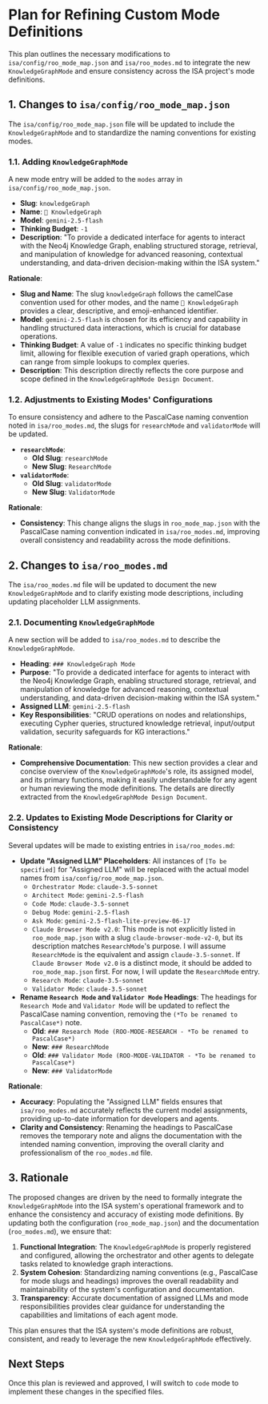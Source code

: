 # Plan for Refining Custom Mode Definitions

This plan outlines the necessary modifications to `isa/config/roo_mode_map.json` and `isa/roo_modes.md` to integrate the new `KnowledgeGraphMode` and ensure consistency across the ISA project's mode definitions.

## 1. Changes to `isa/config/roo_mode_map.json`

The `isa/config/roo_mode_map.json` file will be updated to include the `KnowledgeGraphMode` and to standardize the naming conventions for existing modes.

### 1.1. Adding `KnowledgeGraphMode`

A new mode entry will be added to the `modes` array in `isa/config/roo_mode_map.json`.

*   **Slug**: `knowledgeGraph`
*   **Name**: `🧠 KnowledgeGraph`
*   **Model**: `gemini-2.5-flash`
*   **Thinking Budget**: `-1`
*   **Description**: "To provide a dedicated interface for agents to interact with the Neo4j Knowledge Graph, enabling structured storage, retrieval, and manipulation of knowledge for advanced reasoning, contextual understanding, and data-driven decision-making within the ISA system."

**Rationale**:
*   **Slug and Name**: The slug `knowledgeGraph` follows the camelCase convention used for other modes, and the name `🧠 KnowledgeGraph` provides a clear, descriptive, and emoji-enhanced identifier.
*   **Model**: `gemini-2.5-flash` is chosen for its efficiency and capability in handling structured data interactions, which is crucial for database operations.
*   **Thinking Budget**: A value of `-1` indicates no specific thinking budget limit, allowing for flexible execution of varied graph operations, which can range from simple lookups to complex queries.
*   **Description**: This description directly reflects the core purpose and scope defined in the `KnowledgeGraphMode Design Document`.

### 1.2. Adjustments to Existing Modes' Configurations

To ensure consistency and adhere to the PascalCase naming convention noted in `isa/roo_modes.md`, the slugs for `researchMode` and `validatorMode` will be updated.

*   **`researchMode`**:
    *   **Old Slug**: `researchMode`
    *   **New Slug**: `ResearchMode`
*   **`validatorMode`**:
    *   **Old Slug**: `validatorMode`
    *   **New Slug**: `ValidatorMode`

**Rationale**:
*   **Consistency**: This change aligns the slugs in `roo_mode_map.json` with the PascalCase naming convention indicated in `isa/roo_modes.md`, improving overall consistency and readability across the mode definitions.

## 2. Changes to `isa/roo_modes.md`

The `isa/roo_modes.md` file will be updated to document the new `KnowledgeGraphMode` and to clarify existing mode descriptions, including updating placeholder LLM assignments.

### 2.1. Documenting `KnowledgeGraphMode`

A new section will be added to `isa/roo_modes.md` to describe the `KnowledgeGraphMode`.

*   **Heading**: `### KnowledgeGraph Mode`
*   **Purpose**: "To provide a dedicated interface for agents to interact with the Neo4j Knowledge Graph, enabling structured storage, retrieval, and manipulation of knowledge for advanced reasoning, contextual understanding, and data-driven decision-making within the ISA system."
*   **Assigned LLM**: `gemini-2.5-flash`
*   **Key Responsibilities**: "CRUD operations on nodes and relationships, executing Cypher queries, structured knowledge retrieval, input/output validation, security safeguards for KG interactions."

**Rationale**:
*   **Comprehensive Documentation**: This new section provides a clear and concise overview of the `KnowledgeGraphMode`'s role, its assigned model, and its primary functions, making it easily understandable for any agent or human reviewing the mode definitions. The details are directly extracted from the `KnowledgeGraphMode Design Document`.

### 2.2. Updates to Existing Mode Descriptions for Clarity or Consistency

Several updates will be made to existing entries in `isa/roo_modes.md`:

*   **Update "Assigned LLM" Placeholders**: All instances of `[To be specified]` for "Assigned LLM" will be replaced with the actual model names from `isa/config/roo_mode_map.json`.
    *   `Orchestrator Mode`: `claude-3.5-sonnet`
    *   `Architect Mode`: `gemini-2.5-flash`
    *   `Code Mode`: `claude-3.5-sonnet`
    *   `Debug Mode`: `gemini-2.5-flash`
    *   `Ask Mode`: `gemini-2.5-flash-lite-preview-06-17`
    *   `Claude Browser Mode v2.0`: This mode is not explicitly listed in `roo_mode_map.json` with a slug `claude-browser-mode-v2-0`, but its description matches `ResearchMode`'s purpose. I will assume `ResearchMode` is the equivalent and assign `claude-3.5-sonnet`. If `Claude Browser Mode v2.0` is a distinct mode, it should be added to `roo_mode_map.json` first. For now, I will update the `ResearchMode` entry.
    *   `Research Mode`: `claude-3.5-sonnet`
    *   `Validator Mode`: `claude-3.5-sonnet`
*   **Rename `Research Mode` and `Validator Mode` Headings**: The headings for `Research Mode` and `Validator Mode` will be updated to reflect the PascalCase naming convention, removing the `(*To be renamed to PascalCase*)` note.
    *   **Old**: `### Research Mode (ROO-MODE-RESEARCH - *To be renamed to PascalCase*)`
    *   **New**: `### ResearchMode`
    *   **Old**: `### Validator Mode (ROO-MODE-VALIDATOR - *To be renamed to PascalCase*)`
    *   **New**: `### ValidatorMode`

**Rationale**:
*   **Accuracy**: Populating the "Assigned LLM" fields ensures that `isa/roo_modes.md` accurately reflects the current model assignments, providing up-to-date information for developers and agents.
*   **Clarity and Consistency**: Renaming the headings to PascalCase removes the temporary note and aligns the documentation with the intended naming convention, improving the overall clarity and professionalism of the `roo_modes.md` file.

## 3. Rationale

The proposed changes are driven by the need to formally integrate the `KnowledgeGraphMode` into the ISA system's operational framework and to enhance the consistency and accuracy of existing mode definitions. By updating both the configuration (`roo_mode_map.json`) and the documentation (`roo_modes.md`), we ensure that:

1.  **Functional Integration**: The `KnowledgeGraphMode` is properly registered and configured, allowing the orchestrator and other agents to delegate tasks related to knowledge graph interactions.
2.  **System Cohesion**: Standardizing naming conventions (e.g., PascalCase for mode slugs and headings) improves the overall readability and maintainability of the system's configuration and documentation.
3.  **Transparency**: Accurate documentation of assigned LLMs and mode responsibilities provides clear guidance for understanding the capabilities and limitations of each agent mode.

This plan ensures that the ISA system's mode definitions are robust, consistent, and ready to leverage the new `KnowledgeGraphMode` effectively.

## Next Steps

Once this plan is reviewed and approved, I will switch to `code` mode to implement these changes in the specified files.
